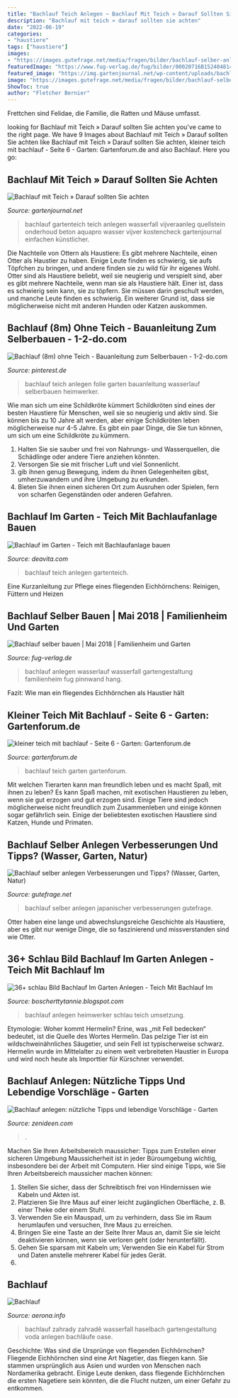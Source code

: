 ```yaml
---
title: "Bachlauf Teich Anlegen ~ Bachlauf Mit Teich » Darauf Sollten Sie Achten"
description: "Bachlauf mit teich » darauf sollten sie achten"
date: "2022-06-19"
categories:
- "haustiere"
tags: ["haustiere"]
images:
- "https://images.gutefrage.net/media/fragen/bilder/bachlauf-selber-anlegenverbesserungen-und-tipps/0_big.jpg?v=1494944436000"
featuredImage: "https://www.fug-verlag.de/fug/bilder/00020716B1524048148.jpg"
featured_image: "https://img.gartenjournal.net/wp-content/uploads/bachlauf-teich-1020x680.jpg"
image: "https://images.gutefrage.net/media/fragen/bilder/bachlauf-selber-anlegenverbesserungen-und-tipps/0_big.jpg?v=1494944436000"
ShowToc: true
author: "Fletcher Bernier"
---
```



Frettchen sind Felidae, die Familie, die Ratten und Mäuse umfasst.

	

		
looking for Bachlauf mit Teich » Darauf sollten Sie achten you've came to the right page. We have 9 Images about Bachlauf mit Teich » Darauf sollten Sie achten like Bachlauf mit Teich » Darauf sollten Sie achten, kleiner teich mit bachlauf - Seite 6 - Garten: Gartenforum.de and also Bachlauf. Here you go:
		
    
## Bachlauf Mit Teich » Darauf Sollten Sie Achten

<img loading=lazy src="https://img.gartenjournal.net/wp-content/uploads/bachlauf-teich-1020x680.jpg" onerror="this.onerror=null;this.src='https://tse1.mm.bing.net/th?id=OIP.f7bVWH5x9_0TRL5w8KHKMwHaE8&amp;pid=15.1';" alt="Bachlauf mit Teich » Darauf sollten Sie achten">

_Source: gartenjournal.net_

>bachlauf gartenteich teich anlegen wasserfall vijveraanleg quellstein onderhoud beton aquapro wasser vijver kostencheck gartenjournal einfachen künstlicher. 

	

Die Nachteile von Ottern als Haustiere: Es gibt mehrere Nachteile, einen Otter als Haustier zu haben. Einige Leute finden es schwierig, sie aufs Töpfchen zu bringen, und andere finden sie zu wild für ihr eigenes Wohl.
Otter sind als Haustiere beliebt, weil sie neugierig und verspielt sind, aber es gibt mehrere Nachteile, wenn man sie als Haustiere hält. Einer ist, dass es schwierig sein kann, sie zu töpfern. Sie müssen darin geschult werden, und manche Leute finden es schwierig. Ein weiterer Grund ist, dass sie möglicherweise nicht mit anderen Hunden oder Katzen auskommen.

    
## Bachlauf (8m) Ohne Teich - Bauanleitung Zum Selberbauen - 1-2-do.com

<img loading=lazy src="https://i.pinimg.com/736x/89/eb/3b/89eb3b6f871cd7828af03eaaa13343a1.jpg" onerror="this.onerror=null;this.src='https://tse4.mm.bing.net/th?id=OIP.OoJuDsTcg72CRkX3Kn8VGgAAAA&amp;pid=15.1';" alt="Bachlauf (8m) ohne Teich - Bauanleitung zum Selberbauen - 1-2-do.com">

_Source: pinterest.de_

>bachlauf teich anlegen folie garten bauanleitung wasserlauf selberbauen heimwerker. 

	

Wie man sich um eine Schildkröte kümmert
Schildkröten sind eines der besten Haustiere für Menschen, weil sie so neugierig und aktiv sind. Sie können bis zu 10 Jahre alt werden, aber einige Schildkröten leben möglicherweise nur 4-5 Jahre. Es gibt ein paar Dinge, die Sie tun können, um sich um eine Schildkröte zu kümmern.
1) Halten Sie sie sauber und frei von Nahrungs- und Wasserquellen, die Schädlinge oder andere Tiere anziehen könnten.
2) Versorgen Sie sie mit frischer Luft und viel Sonnenlicht.
3) gib ihnen genug Bewegung, indem du ihnen Gelegenheiten gibst, umherzuwandern und ihre Umgebung zu erkunden.
4) Bieten Sie ihnen einen sicheren Ort zum Ausruhen oder Spielen, fern von scharfen Gegenständen oder anderen Gefahren.

    
## Bachlauf Im Garten - Teich Mit Bachlaufanlage Bauen

<img loading=lazy src="https://deavita.com/wp-content/uploads/2015/02/Bachlauf-Garten-Teich-Lage-Wasserpflanzen.jpg" onerror="this.onerror=null;this.src='https://tse4.mm.bing.net/th?id=OIP.xYFZDN4rc7svrmRqCAjqBAHaE6&amp;pid=15.1';" alt="Bachlauf im Garten - Teich mit Bachlaufanlage bauen">

_Source: deavita.com_

>bachlauf teich anlegen gartenteich. 

	

Eine Kurzanleitung zur Pflege eines fliegenden Eichhörnchens: Reinigen, Füttern und Heizen

    
## Bachlauf Selber Bauen | Mai 2018 | Familienheim Und Garten

<img loading=lazy src="https://www.fug-verlag.de/fug/bilder/00020716B1524048148.jpg" onerror="this.onerror=null;this.src='https://tse4.mm.bing.net/th?id=OIP.eOeSAKGQFYGTn6tyONt9KgHaJ4&amp;pid=15.1';" alt="Bachlauf selber bauen | Mai 2018 | Familienheim und Garten">

_Source: fug-verlag.de_

>bachlauf anlegen wasserlauf wasserfall gartengestaltung familienheim fug pinnwand hang. 

	

Fazit: Wie man ein fliegendes Eichhörnchen als Haustier hält

    
## Kleiner Teich Mit Bachlauf - Seite 6 - Garten: Gartenforum.de

<img loading=lazy src="http://up.picr.de/22277522xa.jpg" onerror="this.onerror=null;this.src='https://tse3.mm.bing.net/th?id=OIP.FyHyDCB0c80HpGfqsD9wWgHaNK&amp;pid=15.1';" alt="kleiner teich mit bachlauf - Seite 6 - Garten: Gartenforum.de">

_Source: gartenforum.de_

>bachlauf teich garten gartenforum. 

	

Mit welchen Tierarten kann man freundlich leben und es macht Spaß, mit ihnen zu leben?
Es kann Spaß machen, mit exotischen Haustieren zu leben, wenn sie gut erzogen und gut erzogen sind. Einige Tiere sind jedoch möglicherweise nicht freundlich zum Zusammenleben und einige können sogar gefährlich sein. Einige der beliebtesten exotischen Haustiere sind Katzen, Hunde und Primaten.

    
## Bachlauf Selber Anlegen Verbesserungen Und Tipps? (Wasser, Garten, Natur)

<img loading=lazy src="https://images.gutefrage.net/media/fragen/bilder/bachlauf-selber-anlegenverbesserungen-und-tipps/0_big.jpg?v=1494944436000" onerror="this.onerror=null;this.src='https://tse4.mm.bing.net/th?id=OIP.r-CLkSJ_KQtNfpczZZU5kwHaEK&amp;pid=15.1';" alt="Bachlauf selber anlegen Verbesserungen und Tipps? (Wasser, Garten, Natur)">

_Source: gutefrage.net_

>bachlauf selber anlegen japanischer verbesserungen gutefrage. 

	

Otter haben eine lange und abwechslungsreiche Geschichte als Haustiere, aber es gibt nur wenige Dinge, die so faszinierend und missverstanden sind wie Otter.

    
## 36+ Schlau Bild Bachlauf Im Garten Anlegen - Teich Mit Bachlauf Im

<img loading=lazy src="https://cdn.heimwerker.de/img/sites/3/bachlauf-anlegen.jpeg" onerror="this.onerror=null;this.src='https://tse1.mm.bing.net/th?id=OIP.pfsqvmihLnm-9Z1zRBI6DgHaDH&amp;pid=15.1';" alt="36+ schlau Bild Bachlauf Im Garten Anlegen - Teich Mit Bachlauf Im">

_Source: boscherttytannie.blogspot.com_

>bachlauf anlegen heimwerker schlau teich umsetzung. 

	

Etymologie: Woher kommt Hermelin?
Erine, was „mit Fell bedecken“ bedeutet, ist die Quelle des Wortes Hermelin. Das pelzige Tier ist ein wildschweinähnliches Säugetier, und sein Fell ist typischerweise schwarz. Hermelin wurde im Mittelalter zu einem weit verbreiteten Haustier in Europa und wird noch heute als Importtier für Kürschner verwendet.

    
## Bachlauf Anlegen: Nützliche Tipps Und Lebendige Vorschläge - Garten

<img loading=lazy src="http://zenideen.com/wp-content/uploads/2016/08/bachlauf-anlegen-29-800x600.jpg" onerror="this.onerror=null;this.src='https://tse2.mm.bing.net/th?id=OIP.3sRdyvFRAoXNyrOlryWRxwHaFj&amp;pid=15.1';" alt="Bachlauf anlegen: nützliche Tipps und lebendige Vorschläge - Garten">

_Source: zenideen.com_

>. 

	

Machen Sie Ihren Arbeitsbereich maussicher: Tipps zum Erstellen einer sicheren Umgebung
Maussicherheit ist in jeder Büroumgebung wichtig, insbesondere bei der Arbeit mit Computern. Hier sind einige Tipps, wie Sie Ihren Arbeitsbereich maussicher machen können:
1. Stellen Sie sicher, dass der Schreibtisch frei von Hindernissen wie Kabeln und Akten ist.
2. Platzieren Sie Ihre Maus auf einer leicht zugänglichen Oberfläche, z. B. einer Theke oder einem Stuhl.
3. Verwenden Sie ein Mauspad, um zu verhindern, dass Sie im Raum herumlaufen und versuchen, Ihre Maus zu erreichen.
4. Bringen Sie eine Taste an der Seite Ihrer Maus an, damit Sie sie leicht deaktivieren können, wenn sie verloren geht (oder herunterfällt).
5. Gehen Sie sparsam mit Kabeln um; Verwenden Sie ein Kabel für Strom und Daten anstelle mehrerer Kabel für jedes Gerät.
6.

    
## Bachlauf

<img loading=lazy src="https://aerona.info/images5/0819/bachlauf/bachlauf-91_15.jpg" onerror="this.onerror=null;this.src='https://tse4.mm.bing.net/th?id=OIP.Y8EY58D2MY0J8eJfQ897bQHaFj&amp;pid=15.1';" alt="Bachlauf">

_Source: aerona.info_

>bachlauf zahrady zahradě wasserfall haselbach gartengestaltung voda anlegen bachläufe oase. 

	

Geschichte: Was sind die Ursprünge von fliegenden Eichhörnchen?
Fliegende Eichhörnchen sind eine Art Nagetier, das fliegen kann. Sie stammen ursprünglich aus Asien und wurden von Menschen nach Nordamerika gebracht. Einige Leute denken, dass fliegende Eichhörnchen die ersten Nagetiere sein könnten, die die Flucht nutzen, um einer Gefahr zu entkommen.

